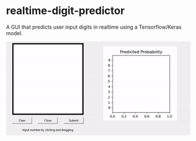 # realtime-digit-predictor
A GUI that predicts user input digits in realtime using a Tensorflow/Keras model. 

![](mnist_gif.gif)